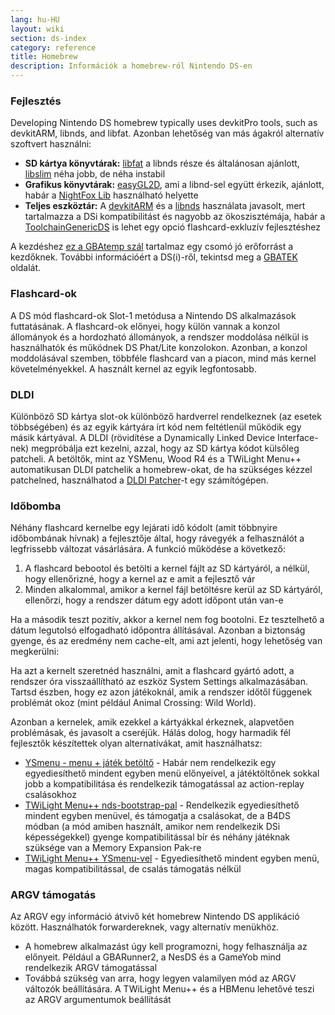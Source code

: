 ```yaml
---
lang: hu-HU
layout: wiki
section: ds-index
category: reference
title: Homebrew
description: Információk a homebrew-ról Nintendo DS-en
---
```


### Fejlesztés
Developing Nintendo DS homebrew typically uses devkitPro tools, such as devkitARM, libnds, and libfat. Azonban lehetőség van más ágakról alternatív szoftvert használni:

- **SD kártya könyvtárak:** [libfat](https://github.com/devkitPro/libfat) a libnds része és általánosan ajánlott, [libslim](https://github.com/DS-Homebrew/libslim/) néha jobb, de néha instabil
- **Grafikus könyvtárak:** [easyGL2D](http://rel.phatcode.net/junk.php?id=117), ami a libnd-sel együtt érkezik, ajánlott, habár a [NightFox Lib](https://github.com/knightfox75/nds_nflib) használható helyette
- **Teljes eszköztár:** A [devkitARM](https://devkitpro.org/wiki/Getting_Started) és a [libnds](https://libnds.devkitpro.org/) használata javasolt, mert tartalmazza a DSi kompatibilitást és nagyobb az ökoszisztémája, habár a [ToolchainGenericDS](https://bitbucket.org/Coto88/toolchaingenericds) is lehet egy opció flashcard-exkluzív fejlesztéshez

A kezdéshez [ez a GBAtemp szál](https://gbatemp.net/threads/useful-resources-to-help-you-out-with-starting-to-make-nds-homebrew.580507/#post-9322674) tartalmaz egy csomó jó erőforrást a kezdőknek. További információért a DS(i)-ről, tekintsd meg a [GBATEK](https://problemkaputt.de/gbatek-contents.htm) oldalát.

### Flashcard-ok
A DS mód flashcard-ok Slot-1 metódusa a Nintendo DS alkalmazások futtatásának. A flashcard-ok előnyei, hogy külön vannak a konzol állományok és a hordozható állományok, a rendszer moddolása nélkül is használhatók és működnek DS Phat/Lite konzolokon. Azonban, a konzol moddolásával szemben, többféle flashcard van a piacon, mind más kernel követelményekkel. A használt kernel az egyik legfontosabb.

### DLDI
Különböző SD kártya slot-ok különböző hardverrel rendelkeznek (az esetek többségében) és az egyik kártyára írt kód nem feltétlenül működik egy másik kártyával. A DLDI (rövidítése a Dynamically Linked Device Interface-nek) megpróbálja ezt kezelni, azzal, hogy az SD kártya kódot külsőleg patcheli. A betöltők, mint az YSMenu, Wood R4 és a TWiLight Menu++ automatikusan DLDI patchelik a homebrew-okat, de ha szükséges kézzel patchelned, használhatod a [DLDI Patcher](https://www.chishm.com/DLDI#tools)-t egy számítógépen.

### Időbomba
Néhány flashcard kernelbe egy lejárati idő kódolt (amit többnyire időbombának hívnak) a fejlesztője által, hogy rávegyék a felhasználót a legfrissebb változat vásárlására. A funkció működése a következő:

1. A flashcard bebootol és betölti a kernel fájlt az SD kártyáról, a nélkül, hogy ellenőrizné, hogy a kernel az e amit a fejlesztő vár
1. Minden alkalommal, amikor a kernel fájl betöltésre kerül az SD kártyáról, ellenőrzi, hogy a rendszer dátum egy adott időpont után van-e

Ha a második teszt pozitív, akkor a kernel nem fog bootolni. Ez tesztelhető a dátum legutolsó elfogadható időpontra állításával. Azonban a biztonság gyenge, és az eredmény nem cache-elt, ami azt jelenti, hogy lehetőség van megkerülni:

Ha azt a kernelt szeretnéd használni, amit a flashcard gyártó adott, a rendszer óra visszaállítható az eszköz System Settings alkalmazásában. Tartsd észben, hogy ez azon játékoknál, amik a rendszer időtől függenek problémát okoz (mint például Animal Crossing: Wild World).

Azonban a kernelek, amik ezekkel a kártyákkal érkeznek, alapvetően problémásak, és javasolt a cseréjük. Hálás dolog, hogy harmadik fél fejlesztők készítettek olyan alternatívákat, amit használhatsz:

- [YSmenu - menu + játék betöltő](https://gbatemp.net/threads/retrogamefan-updates-releases.267243/) - Habár nem rendelkezik egy egyediesíthető mindent egyben menü előnyeivel, a játéktöltőnek sokkal jobb a kompatibilitása és rendelkezik támogatással az action-replay csalásokhoz
- [TWiLight Menu++ nds-bootstrap-pal](../twilightmenu/installing-flashcard) - Rendelkezik egyediesíthető mindent egyben menüvel, és támogatja a csalásokat, de a B4DS módban (a mód amiben használt, amikor nem rendelkezik DSi képességekkel) gyenge kompatibilitással bír és néhány játéknak szüksége van a Memory Expansion Pak-re
- [TWiLight Menu++ YSmenu-vel](../twilightmenu/installing-flashcard) - Egyediesíthető mindent egyben menü, magas kompatibilitással, de csalás támogatás nélkül

### ARGV támogatás
Az ARGV egy információ átvivő két homebrew Nintendo DS applikáció között. Használhatók forwardereknek, vagy alternatív menükhöz.

- A homebrew alkalmazást úgy kell programozni, hogy felhasználja az előnyeit. Például a GBARunner2, a NesDS és a GameYob mind rendelkezik ARGV támogatással
- Továbbá szükség van arra, hogy legyen valamilyen mód az ARGV változók beállítására. A TWiLight Menu++ és a HBMenu lehetővé teszi az ARGV argumentumok beállítását
